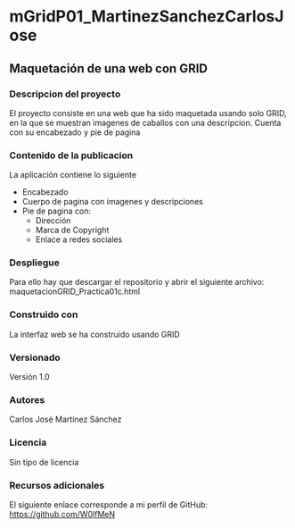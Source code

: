 # mGridP01_MartinezSanchezCarlosJose
## Maquetación de una web con GRID

### Descripcion del proyecto
El proyecto consiste en una web que ha sido maquetada usando solo GRID, en la que se muestran imagenes de caballos con una descripcion. Cuenta con su encabezado y pie de pagina

### Contenido de la publicacion
La aplicación contiene lo siguiente
  - Encabezado
  - Cuerpo de pagina con imagenes y descripciones
  - Pie de pagina con:
    - Dirección
    - Marca de Copyright
    - Enlace a redes sociales

### Despliegue
Para ello hay que descargar el repositorio y abrir el siguiente archivo: maquetacionGRID_Practica01c.html

### Construido con
La interfaz web se ha construido usando GRID

### Versionado
Versión 1.0

### Autores
Carlos José Martínez Sánchez

### Licencia
Sin tipo de licencia

### Recursos adicionales
El siguiente enlace corresponde a mi perfil de GitHub: https://github.com/W0lfMeN
